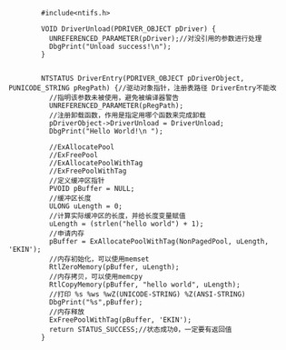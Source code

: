            #include<ntifs.h>

            VOID DriverUnload(PDRIVER_OBJECT pDriver) {
              UNREFERENCED_PARAMETER(pDriver);//对没引用的参数进行处理
              DbgPrint("Unload success!\n"); 
            }


            NTSTATUS DriverEntry(PDRIVER_OBJECT pDriverObject, PUNICODE_STRING pRegPath) {//驱动对象指针，注册表路径 DriverEntry不能改
              //指明该参数未被使用，避免被编译器警告
              UNREFERENCED_PARAMETER(pRegPath);
              //注册卸载函数，作用是指定用哪个函数来完成卸载
              pDriverObject->DriverUnload = DriverUnload;
              DbgPrint("Hello World!\n ");
              
              //ExAllocatePool
              //ExFreePool
              //ExAllocatePoolWithTag
              //ExFreePoolWithTag
              //定义缓冲区指针
              PVOID pBuffer = NULL;
              //缓冲区长度
              ULONG uLength = 0;
              //计算实际缓冲区的长度，并给长度变量赋值
              uLength = (strlen("hello world") + 1);
              //申请内存
              pBuffer = ExAllocatePoolWithTag(NonPagedPool, uLength, 'EKIN');
              //内存初始化，可以使用memset
              RtlZeroMemory(pBuffer, uLength);
              //内存拷贝，可以使用memcpy
              RtlCopyMemory(pBuffer, "hello world", uLength);
              //打印 %s %ws %wZ(UNICODE-STRING) %Z(ANSI-STRING)
              DbgPrint("%s",pBuffer);
              //内存释放
              ExFreePoolWithTag(pBuffer, 'EKIN');
              return STATUS_SUCCESS;//状态成功0，一定要有返回值
            }
